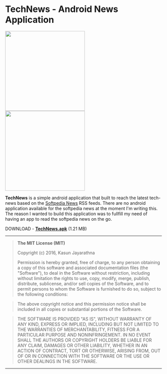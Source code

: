 TechNews - Android News Application
===================

<img src="https://raw.githubusercontent.com/truekasun/TechNews/master/Version/1.0/HomeScreen.png" width="256">
<img src="https://raw.githubusercontent.com/truekasun/TechNews/master/Version/1.0/NewsDetailPage.png" width="256">

**TechNews** is a simple android application that built to reach the latest tech-news based on the [Softpedia News](http://news.softpedia.com/) RSS feeds. There are no android application available for the softpedia news at the moment I'm writing this. The reason I wanted to build this application was to fullfill my need of having an app to read the softpedia news on the go. 

DOWNLOAD - **[TechNews.apk](https://github.com/truekasun/TechNews/raw/master/Version/1.0/tk.truekasun.technews.apk)** (1.21 MB)

---------

> **The MIT License (MIT)** 
> 
> Copyright (c) 2016, Kasun Jayarathna
> 
> Permission is hereby granted, free of charge, to any person obtaining a copy of this software and associated documentation files (the "Software"), to deal in the Software without restriction, including without limitation the rights to use, copy, modify, merge, publish, distribute, sublicense, and/or sell copies of the Software, and to permit persons to whom the Software is furnished to do so, subject to the following conditions:

>The above copyright notice and this permission notice shall be included in all copies or substantial portions of the Software.

>THE SOFTWARE IS PROVIDED "AS IS", WITHOUT WARRANTY OF ANY KIND, EXPRESS OR IMPLIED, INCLUDING BUT NOT LIMITED TO THE WARRANTIES OF MERCHANTABILITY, FITNESS FOR A PARTICULAR PURPOSE AND NONINFRINGEMENT. IN NO EVENT SHALL THE AUTHORS OR COPYRIGHT HOLDERS BE LIABLE FOR ANY CLAIM, DAMAGES OR OTHER LIABILITY, WHETHER IN AN ACTION OF CONTRACT, TORT OR OTHERWISE, ARISING FROM, OUT OF OR IN CONNECTION WITH THE SOFTWARE OR THE USE OR OTHER DEALINGS IN THE SOFTWARE.

---------
